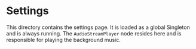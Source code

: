 # Settings

This directory contains the settings page. It is loaded as a global Singleton and is always running. The `AudioStreamPlayer` node resides here and is responsible for playing the background music.
